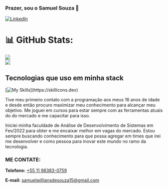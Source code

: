 
### Prazer, sou o Samuel Souza 👋

[![LinkedIn](https://img.shields.io/badge/LinkedIn-0077B5?style=for-the-badge&logo=linkedin&logoColor=white)](https://www.linkedin.com/in/samuel-willians-de-souza-444a6a1b4//)

# 📊 GitHub Stats:
<!--![](https://github-readme-stats.vercel.app/api?username=enzobsoares&theme=react&hide_border=true&include_all_commits=false&count_private=false)<br/>-->
![](https://github-readme-streak-stats.herokuapp.com/?user=samuelwsouza&theme=react&hide_border=true)<br/>
![](https://github-readme-stats.vercel.app/api/top-langs/?username=samuelwsouza&theme=react&hide_border=true&include_all_commits=false&count_private=false&layout=compact)

## Tecnologias que uso em minha stack

[![My Skills](https://skillicons.dev/icons?i=js,ts,react,styledcomponents,tailwind,php,mysql,html,css,)](https://skillicons.dev)

Tive meu primeiro contato com a programação aos meus 16 anos de idade e desde então procuro maximizar meu conhecimento para alcançar meu objetivo.
Me joguei em cursos para estar sempre com as ferramentas atuais do do mercado e me capacitar para isso.

Iniciei minha faculdade de Análise de Desenvolvimento de Sistemas em Fev/2022 para obter e me encaixar melhor em vagas do mercado. Estou sempre buscando
conhecimento para que possa agregar em times que irei me desenvolver e como pessoa para inovar este mundo no ramo da tecnologia.

### ME CONTATE:
<p><strong>Telefone:</strong> <a href="tel:+5511983830759">+55 11 98383-0759</a></p>
<p><strong>E-mail:</strong> <a href="mailto:samuelwilliansdesouza15@gmail.com">samuelwilliansdesouza15@gmail.com</a></p>
<br/>
  

